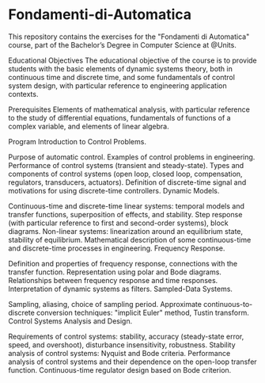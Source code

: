 # Fondamenti-di-Automatica
This repository contains the exercises for the "Fondamenti di Automatica" course, part of the Bachelor’s Degree in Computer Science at @Units.

Educational Objectives
The educational objective of the course is to provide students with the basic elements of dynamic systems theory, both in continuous time and discrete time, and some fundamentals of control system design, with particular reference to engineering application contexts.

Prerequisites
Elements of mathematical analysis, with particular reference to the study of differential equations, fundamentals of functions of a complex variable, and elements of linear algebra.

Program
Introduction to Control Problems.

Purpose of automatic control.
Examples of control problems in engineering.
Performance of control systems (transient and steady-state).
Types and components of control systems (open loop, closed loop, compensation, regulators, transducers, actuators).
Definition of discrete-time signal and motivations for using discrete-time controllers.
Dynamic Models.

Continuous-time and discrete-time linear systems: temporal models and transfer functions, superposition of effects, and stability.
Step response (with particular reference to first and second-order systems), block diagrams.
Non-linear systems: linearization around an equilibrium state, stability of equilibrium.
Mathematical description of some continuous-time and discrete-time processes in engineering.
Frequency Response.

Definition and properties of frequency response, connections with the transfer function.
Representation using polar and Bode diagrams.
Relationships between frequency response and time responses.
Interpretation of dynamic systems as filters.
Sampled-Data Systems.

Sampling, aliasing, choice of sampling period.
Approximate continuous-to-discrete conversion techniques: "implicit Euler" method, Tustin transform.
Control Systems Analysis and Design.

Requirements of control systems: stability, accuracy (steady-state error, speed, and overshoot), disturbance insensitivity, robustness.
Stability analysis of control systems: Nyquist and Bode criteria.
Performance analysis of control systems and their dependence on the open-loop transfer function.
Continuous-time regulator design based on Bode criterion.
